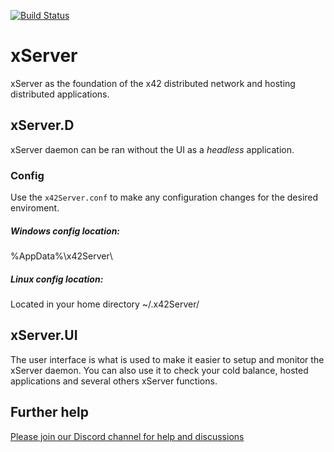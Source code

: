 [![Build Status](https://github.com/x42protocol/xServer/workflows/Build/badge.svg)](https://github.com/x42protocol/xServer/actions)

# xServer
xServer as the foundation of the x42 distributed network and hosting distributed applications.

## xServer.D
xServer daemon can be ran without the UI as a *headless* application. 

### Config
Use the `x42Server.conf` to make any configuration changes for the desired enviroment.

##### Windows config location:
%AppData%\x42Server\

##### Linux config location:
Located in your home directory ~/.x42Server/

## xServer.UI
The user interface is what is used to make it easier to setup and monitor the xServer daemon.
You can also use it to check your cold balance, hosted applications and several others xServer functions.

## Further help
[Please join our Discord channel for help and discussions](https://discord.gg/bmYUmjr)
